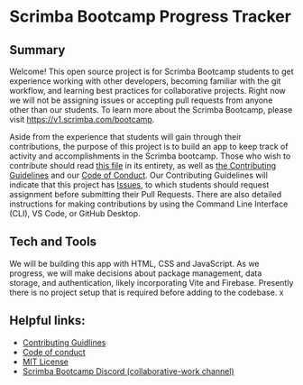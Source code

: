 # Scrimba Bootcamp Progress Tracker

## Summary
Welcome! This open source project is for Scrimba Bootcamp students to get experience working with other developers, becoming familiar with the git workflow, and learning best practices for collaborative projects. Right now we will not be assigning issues or accepting pull requests from anyone other than our students. To learn more about the Scrimba Bootcamp, please visit https://v1.scrimba.com/bootcamp.

Aside from the experience that students will gain through their contributions, the purpose of this project is to build an app to keep track of activity and accomplishments in the Scrimba bootcamp. Those who wish to contribute should read [this file](https://github.com/ScrimbaBootcamp/progress-tracker/blob/main/README.md) in its entirety, as well as [the Contributing Guidelines](https://github.com/ScrimbaBootcamp/progress-tracker/blob/main/CONTRIBUTING.md) and our [Code of Conduct](https://github.com/ScrimbaBootcamp/progress-tracker/blob/main/CODE_OF_CONDUCT.md)<!-- << file name here -->. Our Contributing Guidelines will indicate that this project has [Issues](https://github.com/ScrimbaBootcamp/progress-tracker/issues), to which students should request assignment before submitting their Pull Requests. There are also detailed instructions for making contributions by using the Command Line Interface (CLI), VS Code, or GitHub Desktop.

## Tech and Tools
We will be building this app with HTML, CSS and JavaScript. As we progress, we will make decisions about package management, data storage, and authentication, likely incorporating Vite and Firebase. Presently there is no project setup that is required before adding to the codebase.
x
## Helpful links:
- [Contributing Guidlines](https://github.com/ScrimbaBootcamp/progress-tracker/blob/main/CONTRIBUTING.md)
- [Code of conduct](https://github.com/ScrimbaBootcamp/progress-tracker/blob/main/CODE_OF_CONDUCT.md)
- [MIT License](https://github.com/ScrimbaBootcamp/progress-tracker/blob/main/LICENSE)
- [Scrimba Bootcamp Discord (collaborative-work channel)](https://discord.com/channels/684009642984341525/981289757604741180)


<!-- Here is some important information that should be included in a README for an open source project:

- [x] Project title and summary
- [ ] brief instructions on how to set up the project
- [ ] images of the app and code examples
- [ ] tech and tools used in the project
- [x] link to the contributing guidelines
- [ ] link to the code of conduct
- [x] link to the open source license
- [x] link to community Discord, Slack group, or GitHub Discussions

(We can remove these comments once everything has been added)
-->

